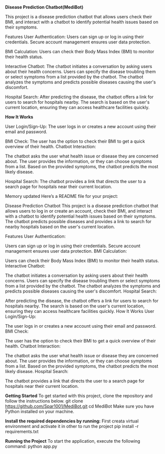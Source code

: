 **Disease Prediction Chatbot(MediBot)**

This project is a disease prediction chatbot that allows users check their BMI, and interact with a chatbot to identify potential health issues based on their symptoms.

Features
User Authentication:
Users can sign up or log in using their credentials.
Secure account management ensures user data protection.

BMI Calculation:
Users can check their Body Mass Index (BMI) to monitor their health status.

Interactive Chatbot:
The chatbot initiates a conversation by asking users about their health concerns.
Users can specify the disease troubling them or select symptoms from a list provided by the chatbot.
The chatbot analyzes the symptoms and predicts possible diseases causing the user's discomfort.

Hospital Search:
After predicting the disease, the chatbot offers a link for users to search for hospitals nearby.
The search is based on the user's current location, ensuring they can access healthcare facilities quickly.

**How It Works**

User Login/Sign-Up:
The user logs in or creates a new account using their email and password.

BMI Check:
The user has the option to check their BMI to get a quick overview of their health.
Chatbot Interaction:

The chatbot asks the user what health issue or disease they are concerned about.
The user provides the information, or they can choose symptoms from a list.
Based on the provided symptoms, the chatbot predicts the most likely disease.

Hospital Search:
The chatbot provides a link that directs the user to a search page for hospitals near their current location.


Memory updated
Here’s a README file for your project:

Disease Prediction Chatbot
This project is a disease prediction chatbot that allows users to log in or create an account, check their BMI, and interact with a chatbot to identify potential health issues based on their symptoms. The chatbot predicts possible diseases and provides a link to search for nearby hospitals based on the user's current location.

Features
User Authentication:

Users can sign up or log in using their credentials.
Secure account management ensures user data protection.
BMI Calculation:

Users can check their Body Mass Index (BMI) to monitor their health status.
Interactive Chatbot:

The chatbot initiates a conversation by asking users about their health concerns.
Users can specify the disease troubling them or select symptoms from a list provided by the chatbot.
The chatbot analyzes the symptoms and predicts possible diseases causing the user's discomfort.
Hospital Search:

After predicting the disease, the chatbot offers a link for users to search for hospitals nearby.
The search is based on the user's current location, ensuring they can access healthcare facilities quickly.
How It Works
User Login/Sign-Up:

The user logs in or creates a new account using their email and password.
BMI Check:

The user has the option to check their BMI to get a quick overview of their health.
Chatbot Interaction:

The chatbot asks the user what health issue or disease they are concerned about.
The user provides the information, or they can choose symptoms from a list.
Based on the provided symptoms, the chatbot predicts the most likely disease.
Hospital Search:

The chatbot provides a link that directs the user to a search page for hospitals near their current location.

**Getting Started**
To get started with this project, clone the repository and follow the instructions below.
  git clone https://github.com/Spar1001/MediBot.git
  cd MediBot
  Make sure you have Python installed on your machine.

**Install the required dependencies by running:**
First creata virtual environment and activate it in other to run the project 
 pip install -r requirements.txt
 
 **Running the Project**
To start the application, execute the following command:
python app.py
